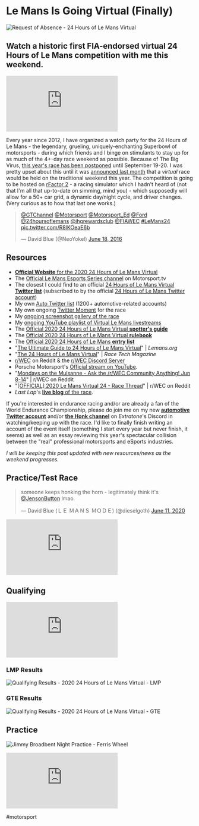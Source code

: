 # Le Mans Is Going Virtual (Finally)

![Request of Absence - 24 Hours of Le Mans Virtual](https://i.snap.as/ZfJSrQD.png)

## Watch a historic first FIA-endorsed virtual 24 Hours of Le Mans competition with me this weekend.

<iframe allowFullScreen="allowfullscreen" src="https://motorsport.tv/embed/hbobcb40?autoplay" width="auto" height="auto" frameBorder="0"></iframe>

Every year since 2012, I have organized a watch party for the 24 Hours of Le Mans - the legendary, grueling, uniquely-enchanting Superbowl of motorsports - during which friends and I binge on stimulants to stay up for as much of the 4+-day race weekend as possible. Because of The Big Virus, [this year's race has been postponed](https://www.foxnews.com/auto/24-hours-of-le-mans-canceled-coronavirus) until September 19-20. I was pretty upset about this until it was [announced last month](https://www.autoblog.com/2020/05/15/24-hours-lemans-virtual-race/) that a *virtual* race would be held on the traditional weekend this year. The competition is going to be hosted on [rFactor 2](https://store.steampowered.com/app/365960/rFactor_2/) - a racing simulator which I hadn't heard of (not that I'm all that up-to-date on simming, mind you) - which supposedly will allow for a 50+ car grid, a dynamic day/night cycle, and driver changes. (Very curious as to how that last one works.)

<blockquote class="twitter-tweet tw-align-center" data-conversation="none"><p lang="und" dir="ltr"><a href="https://twitter.com/GTChannel?ref_src=twsrc%5Etfw">@GTChannel</a> <a href="https://twitter.com/Motorsport?ref_src=twsrc%5Etfw">@Motorsport</a> <a href="https://twitter.com/Motorsport_Ed?ref_src=twsrc%5Etfw">@Motorsport_Ed</a> <a href="https://twitter.com/Ford?ref_src=twsrc%5Etfw">@Ford</a> <a href="https://twitter.com/24hoursoflemans?ref_src=twsrc%5Etfw">@24hoursoflemans</a> <a href="https://twitter.com/ihgrewardsclub?ref_src=twsrc%5Etfw">@ihgrewardsclub</a> <a href="https://twitter.com/FIAWEC?ref_src=twsrc%5Etfw">@FIAWEC</a> <a href="https://twitter.com/hashtag/LeMans24?src=hash&amp;ref_src=twsrc%5Etfw">#LeMans24</a> <a href="https://t.co/R8lKOeaE6b">pic.twitter.com/R8lKOeaE6b</a></p>&mdash; David Blue (@NeoYokel) <a href="https://twitter.com/NeoYokel/status/744209636383821824?ref_src=twsrc%5Etfw">June 18, 2016</a></blockquote> <script async src="https://platform.twitter.com/widgets.js" charset="utf-8"></script>

## Resources

* [**Official Website** for the 2020 24 Hours of Le Mans Virtual](https://24virtual.lemansesports.com/)
* The [Official Le Mans Esports Series channel](https://motorsport.tv/program/le-mans-esports-series/1356) on Motorsport.tv
* The closest I could find to an official [24 Hours of Le Mans Virtual **Twitter list**](https://twitter.com/i/lists/1267725144665075712) (subscribed to by the official [24 Hours of Le Mans Twitter account](https://twitter.com/24hoursoflemans?s=20))
* My own [Auto Twitter list](https://twitter.com/i/lists/43457439) (1200+ automotive-related accounts)
* My own ongoing [Twitter Moment](https://twitter.com/i/events/1270853225785286663) for the race
* My [ongoing screenshot gallery of the race](https://snap.as/extratone/2020-24-hours-of-le-mans-virtual)
* My [ongoing YouTube playlist of Virtual Le Mans livestreams](https://www.youtube.com/playlist?list=PLiI5-v1HgmCaixMPB-pq-jFIZ65yKW6Vm)
* The [Official 2020 24 Hours of Le Mans Virtual **spotter's guide**](https://eileenlong-my.sharepoint.com/:b:/g/personal/david_eileenlonglcsw_com/EdIXmkAkkHVIjUSgxfY1l5sBKAlvC9_m8wftC5lNIlorzQ)
* The [Official 2020 24 Hours of Le Mans Virtual **rulebook**](https://eileenlong-my.sharepoint.com/:b:/g/personal/david_eileenlonglcsw_com/Ea1apDSoA6tFkU-CubWXAgEBC18bDI7ncl24vqfYytv2Qg)
* The [Official 2020 24 Hours of Le Mans **entry list**](https://eileenlong-my.sharepoint.com/:b:/g/personal/david_eileenlonglcsw_com/EeCgOChHo-ZEirE7eNLZBbcBFBRkweJICL2YLJckrzE4jQ)
* "[The Ultimate Guide to 24 Hours of Le Mans Virtual](https://www.lemans.org/en/news/the-ultimate-guide-to-24-hours-of-le-mans-virtual/53875)" | *Lemans.org*
* "[The 24 Hours of Le Mans Virtual](https://www.racetechmag.com/2020/05/the-24-hours-of-le-mans-virtual/)" | *Race Tech Magazine*
* [r/WEC](https://www.reddit.com/r/wec/) on Reddit & the [r/WEC Discord Server](https://discord.gg/4JGNSMG)
* Porsche Motorsport's [Official stream on YouTube](https://youtu.be/E0eWepI8IQo).
* "[Mondays on the Mulsanne - Ask the /r/WEC Community Anything! Jun 8-14](https://www.reddit.com/r/wec/comments/gyzqya/mondays_on_the_mulsanne_ask_the_rwec_community/)" | r/WEC on Reddit
* "[[OFFICIAL] 2020 Le Mans Virtual 24 - Race Thread](https://www.reddit.com/r/wec/comments/h7ykt5/official_2020_le_mans_virtual_24_race_thread)" | r/WEC on Reddit
* *Last Lap*'s [**live blog** of the race](https://last-lap.co.uk/2020/06/13/le-mans-24-hours-virtual-live-text/).

If you're interested in endurance racing and/or are already a fan of the World Endurance Championship, please do join me on my new [**automotive Twitter account**](https://twitter.com/dieselgoth) and/or [**the Honk channel**](https://discord.gg/2NVeg76) on *Extratone*'s Discord in watching/keeping up with the race. I'd like to finally finish writing an account of the event itself (something I start every year but never finish, it seems) as well as an essay reviewing this year's spectacular collision between the "real" professional motorsports and eSports industries.

*I will be keeping this post updated with new resources/news as the weekend progresses.*

## Practice/Test Race

<blockquote class="twitter-tweet tw-align-center" data-conversation="none" data-cards="hidden" data-partner="tweetdeck"><p lang="en" dir="ltr">someone keeps honking the horn - legitimately think it&#39;s <a href="https://twitter.com/JensonButton?ref_src=twsrc%5Etfw">@JensonButton</a> lmao.</p>&mdash; David Blue (ＬＥ ＭＡＮＳ ＭＯＤＥ) (@dieselgoth) <a href="https://twitter.com/dieselgoth/status/1271129901618397190?ref_src=twsrc%5Etfw">June 11, 2020</a></blockquote>
<script async src="https://platform.twitter.com/widgets.js" charset="utf-8"></script>

<iframe width="auto" height="auto" src="https://www.youtube.com/embed/1tZzNlEBD0k?controls=0" frameborder="0" allow="accelerometer; autoplay; encrypted-media; gyroscope; picture-in-picture" allowfullscreen></iframe>

## Qualifying

<iframe width="auto" height="auto" src="https://www.youtube.com/embed/Cji9qu0nQIk?controls=0" frameborder="0" allow="accelerometer; autoplay; encrypted-media; gyroscope; picture-in-picture" allowfullscreen></iframe>

### LMP Results

![Qualifying Results - 2020 24 Hours of Le Mans Virtual - LMP](https://i.snap.as/zfrPC3h.png)

### GTE Results

![Qualifying Results - 2020 24 Hours of Le Mans Virtual - GTE](https://i.snap.as/Oc90CDF.png)

## Practice

![Jimmy Broadbent Night Practice - Ferris Wheel](https://i.snap.as/tiFz7CB.png)

<iframe width="auto" height="auto" src="https://www.youtube.com/embed/mFtppiapXL4?controls=0" frameborder="0" allow="accelerometer; autoplay; encrypted-media; gyroscope; picture-in-picture" allowfullscreen></iframe>

#motorsport